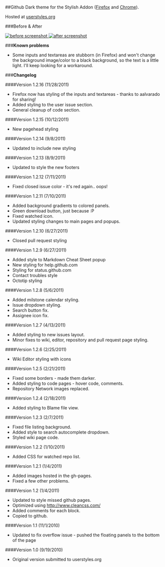 ##Github Dark theme for the Stylish Addon ([Firefox][1] and [Chrome][2]).

Hosted at [userstyles.org][3]

###Before & After

 [ ![before screenshot][4] ][5] [ ![after screenshot][6] ][7]

###**Known problems**

* Some inputs and textareas are stubborn (in Firefox) and won't change the background image/color to a black background, so the text is a little light. I'll keep looking for a workaround.

###**Changelog**

####Version 1.2.16 (11/28/2011)

* Firefox now has styling of the inputs and textareas - thanks to aalvarado for sharing!
* Added styling to the user issue section.
* General cleanup of code section.

####Version 1.2.15 (10/12/2011)

* New pagehead styling

####Version 1.2.14 (9/8/2011)

* Updated to include new styling

####Version 1.2.13 (8/9/2011)

* Updated to style the new footers

####Version 1.2.12 (7/11/2011)

* Fixed closed issue color - it's red again.. oops!

####Version 1.2.11 (7/10/2011)

* Added background gradients to colored panels.
* Green download button, just because :P
* Fixed watched icon.
* Updated styling changes to main pages and popups.

####Version 1.2.10 (6/27/2011)

* Closed pull request styling

####Version 1.2.9 (6/27/2011)

* Added style to Markdown Cheat Sheet popup
* New styling for help.github.com
* Styling for status.github.com
* Contact troubles style
* Octotip styling

####Version 1.2.8 (5/6/2011)

* Added milstone calendar styling.
* Issue dropdown styling.
* Search button fix.
* Assignee icon fix.

####Version 1.2.7 (4/13/2011)

* Added styling to new issues layout.
* Minor fixes to wiki, editor, repository and pull request page styling.

####Version 1.2.6 (2/25/2011)

* Wiki Editor styling with icons 

####Version 1.2.5 (2/21/2011)

* Fixed some borders - made them darker.
* Added styling to code pages - hover code, comments.
* Repository Network images replaced.

####Version 1.2.4 (2/18/2011)

* Added styling to Blame file view.

####Version 1.2.3 (2/7/2011)

* Fixed file listing background.
* Added style to search autocomplete dropdown.
* Styled wiki page code.

####Version 1.2.2 (1/10/2011)

* Added CSS for watched repo list.

####Version 1.2.1 (1/4/2011)

* Added images hosted in the gh-pages.
* Fixed a few other problems.

####Version 1.2 (1/4/2011)

* Updated to style missed github pages.
* Optimized using http://www.cleancss.com/
* Added comments for each block.
* Copied to github.

####Version 1.1 (11/1/2010)

* Updated to fix overflow issue - pushed the floating panels to the bottom of the page

####Version 1.0 (9/19/2010)

* Original version submitted to userstyles.org


  [1]: https://addons.mozilla.org/en-US/firefox/addon/2108/
  [2]: https://chrome.google.com/extensions/detail/fjnbnpbmkenffdnngjfgmeleoegfcffe
  [3]: http://userstyles.org/styles/37035
  [4]: http://mottie.github.com/Github-Dark/images/before_th.jpg
  [5]: http://mottie.github.com/Github-Dark/images/before.jpg
  [6]: http://mottie.github.com/Github-Dark/images/after_th.jpg
  [7]: http://mottie.github.com/Github-Dark/images/after.jpg

